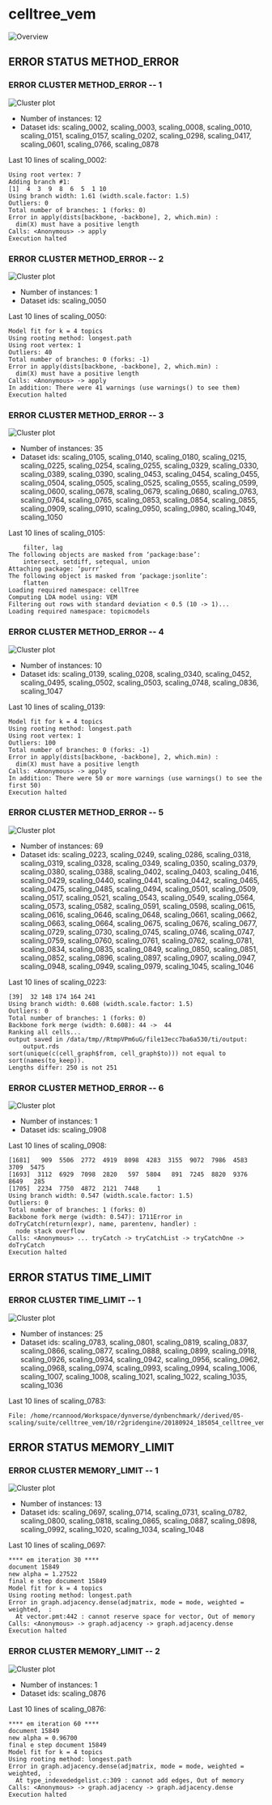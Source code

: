 # celltree_vem
![Overview](celltree_vem.png)

## ERROR STATUS METHOD_ERROR

### ERROR CLUSTER METHOD_ERROR -- 1
![Cluster plot](error_class_plots/celltree_vem_method_error_1.png)

 * Number of instances: 12
 * Dataset ids: scaling_0002, scaling_0003, scaling_0008, scaling_0010, scaling_0151, scaling_0157, scaling_0202, scaling_0298, scaling_0417, scaling_0601, scaling_0766, scaling_0878

Last 10 lines of scaling_0002:
```
Using root vertex: 7
Adding branch #1:
[1]  4  3  9  8  6  5  1 10
Using branch width: 1.61 (width.scale.factor: 1.5)
Outliers: 0
Total number of branches: 1 (forks: 0)
Error in apply(dists[backbone, -backbone], 2, which.min) : 
  dim(X) must have a positive length
Calls: <Anonymous> -> apply
Execution halted
```

### ERROR CLUSTER METHOD_ERROR -- 2
![Cluster plot](error_class_plots/celltree_vem_method_error_2.png)

 * Number of instances: 1
 * Dataset ids: scaling_0050

Last 10 lines of scaling_0050:
```
Model fit for k = 4 topics
Using rooting method: longest.path
Using root vertex: 1
Outliers: 40
Total number of branches: 0 (forks: -1)
Error in apply(dists[backbone, -backbone], 2, which.min) : 
  dim(X) must have a positive length
Calls: <Anonymous> -> apply
In addition: There were 41 warnings (use warnings() to see them)
Execution halted
```

### ERROR CLUSTER METHOD_ERROR -- 3
![Cluster plot](error_class_plots/celltree_vem_method_error_3.png)

 * Number of instances: 35
 * Dataset ids: scaling_0105, scaling_0140, scaling_0180, scaling_0215, scaling_0225, scaling_0254, scaling_0255, scaling_0329, scaling_0330, scaling_0389, scaling_0390, scaling_0453, scaling_0454, scaling_0455, scaling_0504, scaling_0505, scaling_0525, scaling_0555, scaling_0599, scaling_0600, scaling_0678, scaling_0679, scaling_0680, scaling_0763, scaling_0764, scaling_0765, scaling_0853, scaling_0854, scaling_0855, scaling_0909, scaling_0910, scaling_0950, scaling_0980, scaling_1049, scaling_1050

Last 10 lines of scaling_0105:
```
    filter, lag
The following objects are masked from ‘package:base’:
    intersect, setdiff, setequal, union
Attaching package: ‘purrr’
The following object is masked from ‘package:jsonlite’:
    flatten
Loading required namespace: cellTree
Computing LDA model using: VEM
Filtering out rows with standard deviation < 0.5 (10 -> 1)...
Loading required namespace: topicmodels
```

### ERROR CLUSTER METHOD_ERROR -- 4
![Cluster plot](error_class_plots/celltree_vem_method_error_4.png)

 * Number of instances: 10
 * Dataset ids: scaling_0139, scaling_0208, scaling_0340, scaling_0452, scaling_0495, scaling_0502, scaling_0503, scaling_0748, scaling_0836, scaling_1047

Last 10 lines of scaling_0139:
```
Model fit for k = 4 topics
Using rooting method: longest.path
Using root vertex: 1
Outliers: 100
Total number of branches: 0 (forks: -1)
Error in apply(dists[backbone, -backbone], 2, which.min) : 
  dim(X) must have a positive length
Calls: <Anonymous> -> apply
In addition: There were 50 or more warnings (use warnings() to see the first 50)
Execution halted
```

### ERROR CLUSTER METHOD_ERROR -- 5
![Cluster plot](error_class_plots/celltree_vem_method_error_5.png)

 * Number of instances: 69
 * Dataset ids: scaling_0223, scaling_0249, scaling_0286, scaling_0318, scaling_0319, scaling_0328, scaling_0349, scaling_0350, scaling_0379, scaling_0380, scaling_0388, scaling_0402, scaling_0403, scaling_0416, scaling_0429, scaling_0440, scaling_0441, scaling_0442, scaling_0465, scaling_0475, scaling_0485, scaling_0494, scaling_0501, scaling_0509, scaling_0517, scaling_0521, scaling_0543, scaling_0549, scaling_0564, scaling_0573, scaling_0582, scaling_0591, scaling_0598, scaling_0615, scaling_0616, scaling_0646, scaling_0648, scaling_0661, scaling_0662, scaling_0663, scaling_0664, scaling_0675, scaling_0676, scaling_0677, scaling_0729, scaling_0730, scaling_0745, scaling_0746, scaling_0747, scaling_0759, scaling_0760, scaling_0761, scaling_0762, scaling_0781, scaling_0834, scaling_0835, scaling_0849, scaling_0850, scaling_0851, scaling_0852, scaling_0896, scaling_0897, scaling_0907, scaling_0947, scaling_0948, scaling_0949, scaling_0979, scaling_1045, scaling_1046

Last 10 lines of scaling_0223:
```
[39]  32 148 174 164 241
Using branch width: 0.608 (width.scale.factor: 1.5)
Outliers: 0
Total number of branches: 1 (forks: 0)
Backbone fork merge (width: 0.608): 44 ->  44 
Ranking all cells...
output saved in /data/tmp//RtmpVPm6uG/file13ecc7ba6a530/ti/output: 
	output.rds
sort(unique(c(cell_graph$from, cell_graph$to))) not equal to sort(names(to_keep)).
Lengths differ: 250 is not 251
```

### ERROR CLUSTER METHOD_ERROR -- 6
![Cluster plot](error_class_plots/celltree_vem_method_error_6.png)

 * Number of instances: 1
 * Dataset ids: scaling_0908

Last 10 lines of scaling_0908:
```
[1681]   909  5506  2772  4919  8098  4283  3155  9072  7986  4583  3709  5475
[1693]  3112  6929  7098  2820   597  5804   891  7245  8820  9376  8649   285
[1705]  2234  7750  4872  2121  7448     1
Using branch width: 0.547 (width.scale.factor: 1.5)
Outliers: 0
Total number of branches: 1 (forks: 0)
Backbone fork merge (width: 0.547): 1711Error in doTryCatch(return(expr), name, parentenv, handler) : 
  node stack overflow
Calls: <Anonymous> ... tryCatch -> tryCatchList -> tryCatchOne -> doTryCatch
Execution halted
```

## ERROR STATUS TIME_LIMIT

### ERROR CLUSTER TIME_LIMIT -- 1
![Cluster plot](error_class_plots/celltree_vem_time_limit_1.png)

 * Number of instances: 25
 * Dataset ids: scaling_0783, scaling_0801, scaling_0819, scaling_0837, scaling_0866, scaling_0877, scaling_0888, scaling_0899, scaling_0918, scaling_0926, scaling_0934, scaling_0942, scaling_0956, scaling_0962, scaling_0968, scaling_0974, scaling_0993, scaling_0994, scaling_1006, scaling_1007, scaling_1008, scaling_1021, scaling_1022, scaling_1035, scaling_1036

Last 10 lines of scaling_0783:
```
File: /home/rcannood/Workspace/dynverse/dynbenchmark//derived/05-scaling/suite/celltree_vem/10/r2gridengine/20180924_185054_celltree_vem_10_YusxPbK2CN/log/log.783.e.txt
```

## ERROR STATUS MEMORY_LIMIT

### ERROR CLUSTER MEMORY_LIMIT -- 1
![Cluster plot](error_class_plots/celltree_vem_memory_limit_1.png)

 * Number of instances: 13
 * Dataset ids: scaling_0697, scaling_0714, scaling_0731, scaling_0782, scaling_0800, scaling_0818, scaling_0865, scaling_0887, scaling_0898, scaling_0992, scaling_1020, scaling_1034, scaling_1048

Last 10 lines of scaling_0697:
```
**** em iteration 30 ****
document 15849
new alpha = 1.27522
final e step document 15849
Model fit for k = 4 topics
Using rooting method: longest.path
Error in graph.adjacency.dense(adjmatrix, mode = mode, weighted = weighted,  : 
  At vector.pmt:442 : cannot reserve space for vector, Out of memory
Calls: <Anonymous> -> graph.adjacency -> graph.adjacency.dense
Execution halted
```

### ERROR CLUSTER MEMORY_LIMIT -- 2
![Cluster plot](error_class_plots/celltree_vem_memory_limit_2.png)

 * Number of instances: 1
 * Dataset ids: scaling_0876

Last 10 lines of scaling_0876:
```
**** em iteration 60 ****
document 15849
new alpha = 0.96700
final e step document 15849
Model fit for k = 4 topics
Using rooting method: longest.path
Error in graph.adjacency.dense(adjmatrix, mode = mode, weighted = weighted,  : 
  At type_indexededgelist.c:309 : cannot add edges, Out of memory
Calls: <Anonymous> -> graph.adjacency -> graph.adjacency.dense
Execution halted
```


